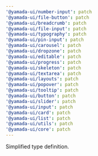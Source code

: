 ```yaml
---
'@yamada-ui/number-input': patch
'@yamada-ui/file-button': patch
'@yamada-ui/breadcrumb': patch
'@yamada-ui/file-input': patch
'@yamada-ui/typography': patch
'@yamada-ui/pin-input': patch
'@yamada-ui/carousel': patch
'@yamada-ui/dropzone': patch
'@yamada-ui/editable': patch
'@yamada-ui/progress': patch
'@yamada-ui/skeleton': patch
'@yamada-ui/textarea': patch
'@yamada-ui/layouts': patch
'@yamada-ui/popover': patch
'@yamada-ui/tooltip': patch
'@yamada-ui/button': patch
'@yamada-ui/slider': patch
'@yamada-ui/input': patch
'@yamada-ui/card': patch
'@yamada-ui/list': patch
'@yamada-ui/utils': patch
'@yamada-ui/core': patch
---
```


Simplified type definition.
